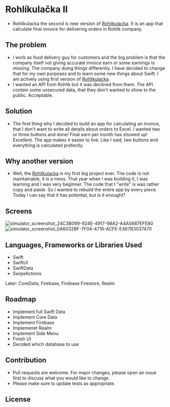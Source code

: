 # Rohlíkulačka II 

- Rohlikulacka the second is new version of [Rohlikulacka](https://github.com/GosutoDev/Rohlikulacka). It is an app that calculate final invoice for delivering orders in Rohlik company.

## The problem

- I work as food delivery guy for customers and the big problem is that the company itself not giving accurate invoice earn or some earnings is missing. The company doing things differently. I have decided to change that for my own purposes and to learn some new things about Swift. I am actively using first version of [Rohlikulacka](https://github.com/GosutoDev/Rohlikulacka).
- I wanted an API from Rohlik but it was declined from them. The API contain some unsecured data, that they don't wanted to show to the public. Acceptable.

## Solution

- The first thing why I decided to build an app for calculating an invoice, that I don't want to write all details about orders to Excel. I wanted two or three buttons and done! Final earn per month has showed up! Excellent.
The app makes it easier to live. Like I said, two buttons and everything is calculated prefectly.

## Why another version

- Well, the [Rohlikulacka](https://github.com/GosutoDev/Rohlikulacka) is my first big project ever. The code is not maintainable, it is a mess. That year when I was building it, I was learning and I was very beginner.
The code that I "write" is was rather copy and paste. So I wanted to rebuild the entire app by every piece. Today I can say that it has potential, but is it enought? 

## Screens

![simulator_screenshot_24C3B099-924E-4917-98A2-A4A5687EFE80](https://github.com/GosutoDev/Rohlikulacka-II-SwiftUI/assets/130918563/980b5262-639b-4ccc-b4b4-0467c73368f9) ![simulator_screenshot_0A6032BF-7F04-4716-ACFE-E467B3037470](https://github.com/GosutoDev/Rohlikulacka-II-SwiftUI/assets/130918563/9fbc7ab6-9f55-4a04-89a8-7617e80057e9)



## Languages, Frameworks or Libraries Used

- Swift
- SwiftUI
- SwiftData
- SwipeActions
 
Later: CoreData, Firebase, Firebase Firestore, Realm

## Roadmap

- Implement full Swift Data
- Implement Core Data
- Implement Firebase
- Implemenet Realm
- Implement Side Menu
- Finish UI
- Decided which database to use

## Contribution

- Pull requests are welcome. For major changes, please open an issue first
to discuss what you would like to change.
- Please make sure to update tests as appropriate.

## License
